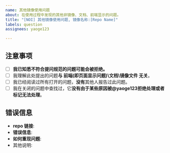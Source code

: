 ```yaml
---
name: 其他镜像使用问题
about: 在使用过程中发现的其他非镜像、文档、前端显示的问题。
title: "[NOI] 其他镜像使用问题, 镜像名称:[Repo Name]"
labels: question
assignees: yaoge123

---
```


## 注意事项
<!--（请完成以下操作并在`[ ]`中添加x标记完成）-->
- [ ] **我已知悉不符合提问规范的问题可能会被拒绝。**
- [ ] 我理解此处提出的问题**与 前端(即页面显示问题)\文档\镜像文件 无关**。
- [ ] 我已经阅读过所有打开的问题，**没有**其他人报告过此问题。
- [ ] 我在关闭的问题中查找过，它**没有由于某些原因被@yaoge123拒绝处理或者标记无法处理**。

## 错误信息

<!-- 请至少给出**repo 链接**、**错误信息**和**如何重现问题**-->
- **repo 链接**: 
- **错误信息**: 
- **如何重现问题**: 
- 其他说明: 
